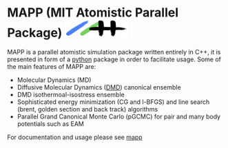 # MAPP (MIT Atomistic Parallel Package) <a href="http://www.mit.edu/~sinam/mapp" target="_blank"><img src="logo.png" width="146" height="40" border="0" /></a>


MAPP is a parallel atomistic simulation package written entirely in C++, it is presented in form of a [python](http://www.python.org) package in order to facilitate usage. Some of the main features of MAPP are:

  * Molecular Dynamics (MD)
  * Diffusive Molecular Dynamics ([DMD](https://doi.org/10.1103/PhysRevB.84.054103)) canonical ensemble
  * DMD isothermoal-isostress ensemble
  * Sophisticated energy minimization (CG and l-BFGS) and line search (brent, golden section and back track) algorithms
  * Parallel Grand Canonical Monte Carlo (pGCMC) for pair and many body potentials such as EAM
  
  For documentation and usage please see [mapp](http://www.mit.edu/~sinam/mapp)
